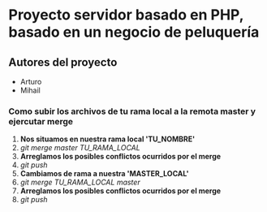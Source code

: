 # Proyecto servidor basado en PHP, basado en un negocio de peluquería

## Autores del proyecto
- Arturo
- Mihail

### Como subir los archivos de tu rama local a la remota master y ejercutar merge
1. **Nos situamos en nuestra rama local 'TU_NOMBRE'**
2. *git merge master TU_RAMA_LOCAL*
3. **Arreglamos los posibles conflictos ocurridos por el merge**
4. *git push*
5. **Cambiamos de rama a nuestra 'MASTER_LOCAL'**
6. *git merge TU_RAMA_LOCAL master*
7. **Arreglamos los posibles conflictos ocurridos por el merge**
8. *git push*